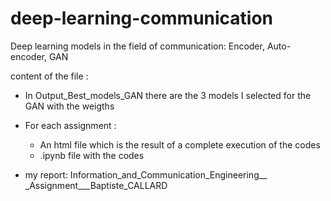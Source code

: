 # deep-learning-communication
Deep learning models in the field of communication: Encoder, Auto-encoder, GAN

content of the file :
- In Output_Best_models_GAN there are the 3 models I selected for the GAN with the weigths

- For each assignment :  
   - An html file which is the result of a complete execution of the codes
   - .ipynb file with the codes 


- my report: Information_and_Communication_Engineering__
_Assignment___Baptiste_CALLARD 

